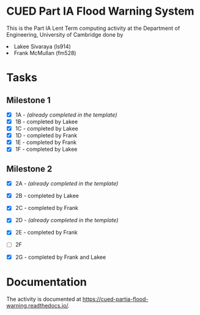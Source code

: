 # CUED Part IA Flood Warning System

This is the Part IA Lent Term computing activity at the Department of
Engineering, University of Cambridge done by

<li>Lakee Sivaraya (ls914)</li>
<li>Frank McMullan (fm528)</li>


# Tasks

## Milestone 1

- [x] 1A - <i>(already completed in the template)</i>
- [x] 1B - completed by Lakee 
- [x] 1C - completed by Lakee 
- [x] 1D - completed by Frank
- [x] 1E - completed by Frank
- [x] 1F - completed by Lakee

## Milestone 2 

- [x] 2A - <i>(already completed in the template)</i>
- [x] 2B - completed by Lakee
- [x] 2C - completed by Frank
- [x] 2D - <i>(already completed in the template)</i>
- [x] 2E - completed by Frank
- [ ] 2F
- [x] 2G - completed by Frank and Lakee



# Documentation

The activity is documented at
https://cued-partia-flood-warning.readthedocs.io/. 